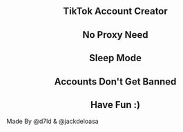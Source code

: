 <h2 align="center">TikTok Account Creator</h2>
<h2 align="center">No Proxy Need</h2>
<h2 align="center">Sleep Mode</h2>
<h2 align="center">Accounts Don't Get Banned </h2>
<h2 align="center">Have Fun :)</h2>
Made By @d7ld & @jackdeloasa
